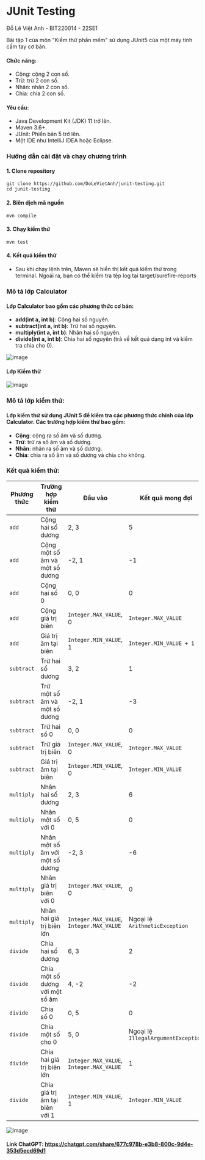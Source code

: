 # JUnit Testing

Đỗ Lê Việt Anh - BIT220014 - 22SE1

Bài tập 1 của môn "Kiểm thử phần mềm" sử dụng JUnit5 của một máy tính cầm tay cơ bản.

#### Chức năng:
- Cộng: cộng 2 con số.
- Trừ: trừ 2 con số.
- Nhân: nhân 2 con số.
- Chia: chia 2 con số.

#### Yêu cầu:
- Java Development Kit (JDK) 11 trở lên.
- Maven 3.6+.
- JUnit: Phiển bản 5 trở lên. 
- Một IDE như IntelliJ IDEA hoặc Eclipse.

### Hướng dẫn cài đặt và chạy chương trình
#### 1. Clone repository
```
git clone https://github.com/DoLeVietAnh/junit-testing.git
cd junit-testing
```
#### 2. Biên dịch mã nguồn
```
mvn compile
```
#### 3. Chạy kiểm thử
```
mvn test
```
#### 4. Kết quả kiểm thử
- Sau khi chạy lệnh trên, Maven sẽ hiển thị kết quả kiểm thử trong terminal. Ngoài ra, bạn có thể kiểm tra tệp log tại target/surefire-reports

### Mô tả lớp Calculator
#### Lớp Calculator bao gồm các phương thức cơ bản:
- **add(int a, int b)**: Cộng hai số nguyên.
- **subtract(int a, int b)**: Trừ hai số nguyên.
- **multiply(int a, int b)**: Nhân hai số nguyên.
- **divide(int a, int b)**: Chia hai số nguyên (trả về kết quả dạng int và kiểm tra chia cho 0).

![image](https://github.com/user-attachments/assets/def4d57b-b28d-40b8-9736-03555f2a3e9a)

#### Lớp Kiểm thử
![image](https://github.com/user-attachments/assets/3b8b1f7c-7b6c-494f-83a0-92395afabe16)

### Mô tả lớp kiểm thử:
#### Lớp kiểm thử sử dụng JUnit 5 để kiểm tra các phương thức chính của lớp Calculator. Các trường hợp kiểm thử bao gồm:
- **Cộng**: cộng ra số âm và số dương.
- **Trừ**: trừ ra số âm và số dương.
- **Nhân**: nhân ra số âm và số dương.
- **Chia**: chia ra số âm và số dương và chia cho không.

### Kết quả kiểm thử: 

| Phương thức      | Trường hợp kiểm thử                     | Đầu vào                  | Kết quả mong đợi                  | Kết quả thực tế | Ghi chú                          |
|-------------------|-----------------------------------------|--------------------------|------------------------------------|-----------------|-----------------------------------|
| `add`            | Cộng hai số dương                      | 2, 3                    | 5                                  | 5               | Đạt                              |
| `add`            | Cộng một số âm và một số dương          | -2, 1                   | -1                                 | -1              | Đạt                              |
| `add`            | Cộng hai số 0                          | 0, 0                    | 0                                  | 0               | Đạt                              |
| `add`            | Cộng giá trị biên                      | `Integer.MAX_VALUE`, 0  | `Integer.MAX_VALUE`                | `Integer.MAX_VALUE` | Đạt                          |
| `add`            | Giá trị âm tại biên                    | `Integer.MIN_VALUE`, 1  | `Integer.MIN_VALUE + 1`            | `Integer.MIN_VALUE + 1` | Đạt                      |
| `subtract`       | Trừ hai số dương                       | 3, 2                    | 1                                  | 1               | Đạt                              |
| `subtract`       | Trừ một số âm và một số dương           | -2, 1                   | -3                                 | -3              | Đạt                              |
| `subtract`       | Trừ hai số 0                           | 0, 0                    | 0                                  | 0               | Đạt                              |
| `subtract`       | Trừ giá trị biên                       | `Integer.MAX_VALUE`, 0  | `Integer.MAX_VALUE`                | `Integer.MAX_VALUE` | Đạt                          |
| `subtract`       | Giá trị âm tại biên                    | `Integer.MIN_VALUE`, 0  | `Integer.MIN_VALUE`                | `Integer.MIN_VALUE` | Đạt                          |
| `multiply`       | Nhân hai số dương                      | 2, 3                    | 6                                  | 6               | Đạt                              |
| `multiply`       | Nhân một số với 0                      | 0, 5                    | 0                                  | 0               | Đạt                              |
| `multiply`       | Nhân một số âm với một số dương         | -2, 3                   | -6                                 | -6              | Đạt                              |
| `multiply`       | Nhân giá trị biên với 0                | `Integer.MAX_VALUE`, 0  | 0                                  | 0               | Đạt                              |
| `multiply`       | Nhân hai giá trị biên lớn               | `Integer.MAX_VALUE`, `Integer.MAX_VALUE` | Ngoại lệ `ArithmeticException` | Ngoại lệ       | Đạt                              |
| `divide`         | Chia hai số dương                      | 6, 3                    | 2                                  | 2               | Đạt                              |
| `divide`         | Chia một số dương với một số âm         | 4, -2                   | -2                                 | -2              | Đạt                              |
| `divide`         | Chia số 0                              | 0, 5                    | 0                                  | 0               | Đạt                              |
| `divide`         | Chia một số cho 0                      | 5, 0                    | Ngoại lệ `IllegalArgumentException` | Ngoại lệ       | Đạt                              |
| `divide`         | Chia hai giá trị biên lớn               | `Integer.MAX_VALUE`, `Integer.MAX_VALUE` | 1              | 1               | Đạt                              |
| `divide`         | Chia giá trị âm tại biên với 1          | `Integer.MIN_VALUE`, 1  | `Integer.MIN_VALUE`                | `Integer.MIN_VALUE` | Đạt                      |


![image](https://github.com/user-attachments/assets/cca93917-c8ef-4f9f-8a7a-107d5c210f3e)

#### Link ChatGPT: https://chatgpt.com/share/677c978b-e3b8-800c-9d4e-353d5ecd69d1
